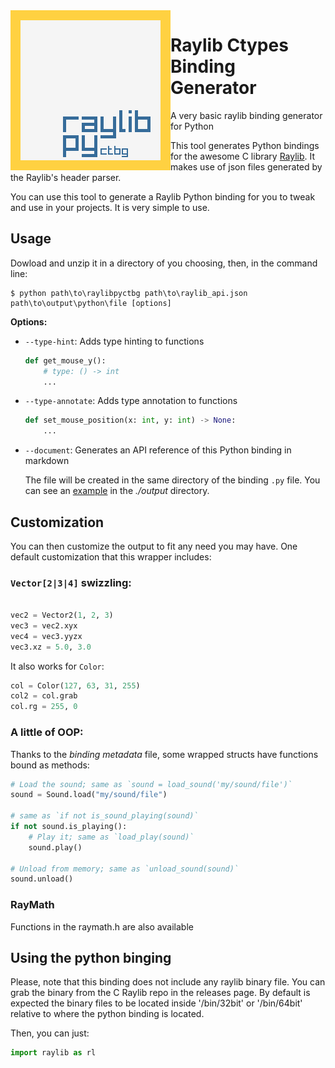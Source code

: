 <img align="left" src="/logo/raylibpy-256x256.png" width=256>

# Raylib Ctypes Binding Generator

A very basic raylib binding generator for Python

This tool generates Python bindings for the awesome C library [Raylib](https://github.com/raysan5/raylib).
It makes use of json files generated by the Raylib's header parser.

You can use this tool to generate a Raylib Python binding for you to tweak and use in your projects. It is very simple to use.

## Usage

Dowload and unzip it in a directory of you choosing, then, in the command line:
```
$ python path\to\raylibpyctbg path\to\raylib_api.json path\to\output\python\file [options]
```

**Options:**

- `--type-hint`: Adds type hinting to functions

  ```python
  def get_mouse_y():
      # type: () -> int
      ...
  ```

- `--type-annotate`: Adds type annotation to functions

  ```python
  def set_mouse_position(x: int, y: int) -> None:
      ...
  ```

- `--document`: Generates an API reference of this Python binding in markdown

  The file will be created in the same directory of the binding `.py` file. You can see an [example](output/RLAPI_REFERENCE.md) in the _./output_ directory.

## Customization

You can then customize the output to fit any need you may have. One default
customization that this wrapper includes:

### `Vector[2|3|4]` swizzling:

```python

vec2 = Vector2(1, 2, 3)
vec3 = vec2.xyx
vec4 = vec3.yyzx
vec3.xz = 5.0, 3.0
```

It also works for `Color`:
```python
col = Color(127, 63, 31, 255)
col2 = col.grab
col.rg = 255, 0
```

### A little of OOP:

Thanks to the _binding metadata_ file, some wrapped structs have functions bound as methods:

```python
# Load the sound; same as `sound = load_sound('my/sound/file')`
sound = Sound.load("my/sound/file")

# same as `if not is_sound_playing(sound)`
if not sound.is_playing():
	# Play it; same as `load_play(sound)`
	sound.play()

# Unload from memory; same as `unload_sound(sound)`
sound.unload()
```

### RayMath

Functions in the raymath.h are also available

## Using the python binging

Please, note that this binding does not include any raylib binary file. You can grab the binary 
from the C Raylib repo in the releases page. By default is expected the binary files to be
located inside '/bin/32bit' or '/bin/64bit' relative to where the python binding is located.

Then, you can just:
```python
import raylib as rl
```
